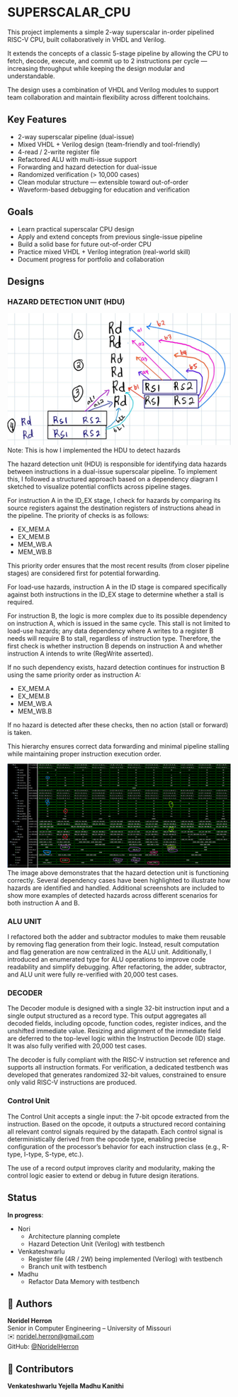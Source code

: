 # SUPERSCALAR_CPU
This project implements a simple 2-way superscalar in-order pipelined RISC-V CPU, built collaboratively in VHDL and Verilog.

It extends the concepts of a classic 5-stage pipeline by allowing the CPU to fetch, decode, execute, and commit up to 2 instructions per cycle — increasing throughput while keeping the design modular and understandable.

The design uses a combination of VHDL and Verilog modules to support team collaboration and maintain flexibility across different toolchains.

## Key Features
- 2-way superscalar pipeline (dual-issue)
- Mixed VHDL + Verilog design (team-friendly and tool-friendly)
- 4-read / 2-write register file
- Refactored ALU with multi-issue support
- Forwarding and hazard detection for dual-issue
- Randomized verification (> 10,000 cases)
- Clean modular structure — extensible toward out-of-order
- Waveform-based debugging for education and verification

## Goals
- Learn practical superscalar CPU design
- Apply and extend concepts from previous single-issue pipeline
- Build a solid base for future out-of-order CPU
- Practice mixed VHDL + Verilog integration (real-world skill)
- Document progress for portfolio and collaboration

## Designs
### HAZARD DETECTION UNIT (HDU)
![Hazard diagram](images/Hazard_Guide.jpg)
Note: This is how I implemented the HDU to detect hazards

The hazard detection unit (HDU) is responsible for identifying data hazards between instructions in a dual-issue superscalar pipeline. To implement this, I followed a structured approach based on a dependency diagram I sketched to visualize potential conflicts across pipeline stages.

For instruction A in the ID_EX stage, I check for hazards by comparing its source registers against the destination registers of instructions ahead in the pipeline. The priority of checks is as follows:
- EX_MEM.A
- EX_MEM.B
- MEM_WB.A
- MEM_WB.B

This priority order ensures that the most recent results (from closer pipeline stages) are considered first for potential forwarding.

For load-use hazards, instruction A in the ID stage is compared specifically against both instructions in the ID_EX stage to determine whether a stall is required.

For instruction B, the logic is more complex due to its possible dependency on instruction A, which is issued in the same cycle. This stall is not limited to load-use hazards; any data dependency where A writes to a register B needs will require B to stall, regardless of instruction type. Therefore, the first check is whether instruction B depends on instruction A and whether instruction A intends to write (RegWrite asserted).

If no such dependency exists, hazard detection continues for instruction B using the same priority order as instruction A:
- EX_MEM.A
- EX_MEM.B
- MEM_WB.A
- MEM_WB.B

If no hazard is detected after these checks, then no action (stall or forward) is taken.

This hierarchy ensures correct data forwarding and minimal pipeline stalling while maintaining proper instruction execution order.

![Hazard diagram](images/HDU.png)
The image above demonstrates that the hazard detection unit is functioning correctly. Several dependency cases have been highlighted to illustrate how hazards are identified and handled. Additional screenshots are included to show more examples of detected hazards across different scenarios for both instruction A and B.

### ALU UNIT
I refactored both the adder and subtractor modules to make them reusable by removing flag generation from their logic. Instead, result computation and flag generation are now centralized in the ALU unit. Additionally, I introduced an enumerated type for ALU operations to improve code readability and simplify debugging. After refactoring, the adder, subtractor, and ALU unit were fully re-verified with 20,000 test cases.

### DECODER
The Decoder module is designed with a single 32-bit instruction input and a single output structured as a record type. This output aggregates all decoded fields, including opcode, function codes, register indices, and the unshifted immediate value. Resizing and alignment of the immediate field are deferred to the top-level logic within the Instruction Decode (ID) stage. It was also fully verified with 20,000 test cases.

The decoder is fully compliant with the RISC-V instruction set reference and supports all instruction formats. For verification, a dedicated testbench was developed that generates randomized 32-bit values, constrained to ensure only valid RISC-V instructions are produced.

### Control Unit
The Control Unit accepts a single input: the 7-bit opcode extracted from the instruction. Based on the opcode, it outputs a structured record containing all relevant control signals required by the datapath. Each control signal is deterministically derived from the opcode type, enabling precise configuration of the processor’s behavior for each instruction class (e.g., R-type, I-type, S-type, etc.).

The use of a record output improves clarity and modularity, making the control logic easier to extend or debug in future design iterations.

## Status
**In progress**:
- Nori
    - Architecture planning complete
    - Hazard Detection Unit (Verilog) with testbench
- Venkateshwarlu
    - Register file (4R / 2W) being implemented (Verilog) with testbench
    - Branch unit with testbench
- Madhu
    - Refactor Data Memory with testbench


## 👤 Authors
**Noridel Herron**  
Senior in Computer Engineering – University of Missouri  
✉️ noridel.herron@gmail.com  
GitHub: [@NoridelHerron](https://github.com/NoridelHerron)

## 👤 Contributors
**Venkateshwarlu Yejella**
**Madhu Kanithi**




